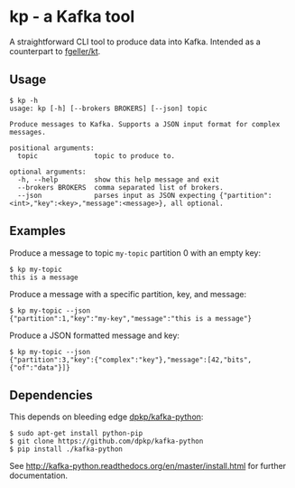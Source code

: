 # kp - a Kafka tool

A straightforward CLI tool to produce data into Kafka. Intended as a counterpart
to [fgeller/kt](https://github.com/fgeller/kt).

## Usage

```
$ kp -h
usage: kp [-h] [--brokers BROKERS] [--json] topic

Produce messages to Kafka. Supports a JSON input format for complex messages.

positional arguments:
  topic              topic to produce to.

optional arguments:
  -h, --help         show this help message and exit
  --brokers BROKERS  comma separated list of brokers.
  --json             parses input as JSON expecting {"partition":<int>,"key":<key>,"message":<message>}, all optional.
```

## Examples

Produce a message to topic `my-topic` partition 0 with an empty key:

```
$ kp my-topic
this is a message
```

Produce a message with a specific partition, key, and message:

```
$ kp my-topic --json
{"partition":1,"key":"my-key","message":"this is a message"}
```

Produce a JSON formatted message and key:

```
$ kp my-topic --json
{"partition":3,"key":{"complex":"key"},"message":[42,"bits",{"of":"data"}]}
```

## Dependencies

This depends on bleeding edge
[dpkp/kafka-python](https://github.com/dpkp/kafka-python):

```
$ sudo apt-get install python-pip
$ git clone https://github.com/dpkp/kafka-python
$ pip install ./kafka-python
```

See http://kafka-python.readthedocs.org/en/master/install.html for further
documentation.
